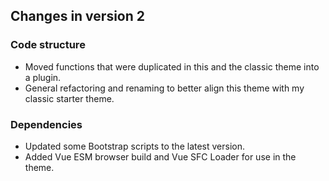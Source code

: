 ## Changes in version 2

### Code structure 
- Moved functions that were duplicated in this and the classic theme into a plugin.
- General refactoring and renaming to better align this theme with my classic starter theme.

### Dependencies
- Updated some Bootstrap scripts to the latest version.
- Added Vue ESM browser build and Vue SFC Loader for use in the theme.
